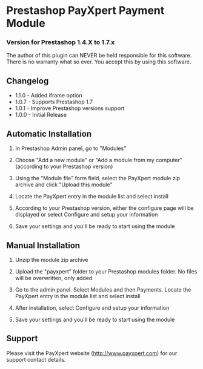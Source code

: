 # Prestashop PayXpert Payment Module
### Version for Prestashop 1.4.X to 1.7.x

The author of this plugin can NEVER be held responsible for this software.
There is no warranty what so ever. You accept this by using this software.

## Changelog
* 1.1.0 - Added iframe option
* 1.0.7 - Supports Prestashop 1.7
* 1.0.1 - Improve Prestashop versions support
* 1.0.0 - Initial Release

## Automatic Installation
1. In Prestashop Admin panel, go to "Modules"

2. Choose "Add a new module" or "Add a module from my computer" (according to your Prestashop version)

3. Using the "Module file" form field, select the PayXpert module zip archive and click "Upload this module"

4. Locate the PayXpert entry in the module list and select install

5. According to your Prestashop version, either the configure page will be displayed or select Configure and setup your information

6. Save your settings and you'll be ready to start using the module

## Manual Installation
1. Unzip the module zip archive

2. Upload the "payxpert" folder to your Prestashop modules folder. No files will be overwritten, only added

3. Go to the admin panel. Select Modules and then Payments. Locate the PayXpert entry in the module list and select install

4. After installation, select Configure and setup your information

5. Save your settings and you'll be ready to start using the module


## Support
Please visit the PayXpert website (http://www.payxpert.com) for our support contact details.